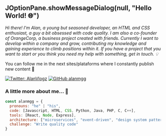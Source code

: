 <h2> JOptionPane.showMessageDialog(null, "Hello World! 🌐") </h2>
<p><em>Hi there! I'm Alan, a young but seasoned developer, an HTML and CSS enthusiast, a guy a bit obsessed with code quality. I am also a co-founder of OrangeCorp, a business project created with friends. Currently I want to develop within a company and grow, contributing my knowledge and gaining experience to climb positions within it. If you have a project that you want to start or you think you need my help with something, get in touch. 💡
</em></p>

You can follow me in the next sites/plataforms where I constantly publish new content 📄
</em></p>
[![Twitter: AlanVlogz](https://img.shields.io/twitter/follow/AlanVlogz?style=social)](https://twitter.com/AlanVlogz)
[![GitHub alanmgg](https://img.shields.io/github/followers/alanmgg?label=follow&style=social)](https://github.com/alanmgg)

### A little more about me... 👥


```javascript
const alanmgg = {
  pronouns: "he" | "his",
  code: [Javascript, HTML, CSS, Python, Java, PHP, C, C++],
  tools: [React, Node, Express],
  architecture: ["microservices", "event-driven", "design system pattern"],
  challenge: "Write quality code"
}
```
